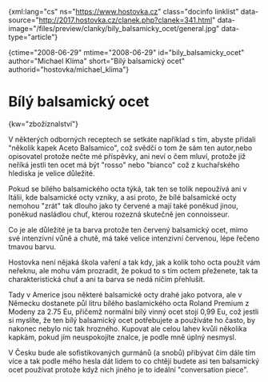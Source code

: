 
{xml:lang="cs" ns="https://www.hostovka.cz" class="docinfo linklist" data-source="http://2017.hostovka.cz/clanek.php?clanek=341.html" data-image="/files/preview/clanky/bily\_balsamicky\_ocet/general.jpg" data-type="article"}

{ctime="2008-06-29" mtime="2008-06-29" id="bily\_balsamicky\_ocet" author="Michael Klíma" short="Bílý balsamický ocet" authorid="hostovka/michael_klima"}

# Bílý balsamický ocet

<!-- generated attribute kw by user_udpatekw.sh on 2020-04-25, do not edit -->

{kw="zbožíznalství"}

V některých odborných receptech se setkáte například s tím, abyste přidali "několik kapek Aceto Balsamico", což svědčí o tom že sám ten autor,nebo opisovatel protože nečte mé příspěvky, ani neví o čem mluví, protože již neříká jestli ten ocet má být "rosso" nebo "bianco" což z kuchařského hlediska je velice důležité.

Pokud se bílého balsamického octa týká, tak ten se tolik nepoužívá ani v Itálii, kde balsamické octy vzniky, a asi proto, že bílé balsamické octy nemohou "zrát" tak dlouho jako ty červené a mají také poněkud jinou, poněkud nasládlou chuť, kterou rozezná skutečně jen connoisseur.

Co je ale důležité je ta barva protože ten červený balsamický ocet, mimo své intenzivní vůně a chutě, má také velice intenzivní červenou, lépe řečeno tmavou barvu.

Hostovka není nějaká škola vaření a tak kdy, jak a kolik toho octa použít vám neřeknu, ale mohu vám prozradit, že pokud to s tím octem přeženete, tak ta charakteristická chuť a ani ta barva se nedá ničím přehlušit.

Tady v Americe jsou některé balsamické octy drahé jako potvora, ale v Německu dostanete půl litru bílého baslamického octa Roland Premium z Modeny za 2.75 Eu, přičemž normální bílý vinný ocet stojí 0,99 Eu, což jestli si myslíte, že ten bílý balsamický ocet potřebujete a používáte ho často, by nakonec nebylo nic tak hrozného. Kupovat ale celou lahev kvůli několika kapkám, pokud jím neuspokojíte znalce, je podle mně úplný nesmysl.

V Česku bude ale sofistikovaných gurmánů (a snobů) přibývat čím dále tím více a tak podle mého hesla dát lidem to co chtějí budete asi ten balsamický ocet používat protože když nich jiného je to ideální "conversation piece".

